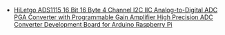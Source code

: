 - [HiLetgo ADS1115 16 Bit 16 Byte 4 Channel I2C IIC Analog-to-Digital ADC PGA Converter with Programmable Gain Amplifier High Precision ADC Converter Development Board for Arduino Raspberry Pi](https://www.amazon.com/gp/product/B01DLHKMO2)
